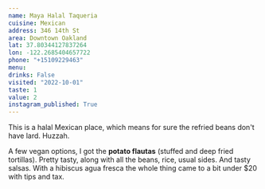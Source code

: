 ```yaml
---
name: Maya Halal Taqueria
cuisine: Mexican
address: 346 14th St
area: Downtown Oakland
lat: 37.80344127837264
lon: -122.2685404657722
phone: "+15109229463"
menu: 
drinks: False
visited: "2022-10-01"
taste: 1
value: 2
instagram_published: True
---
```


This is a halal Mexican place, which means for sure the refried beans don't have lard. Huzzah. 

A few vegan options, I got the **potato flautas** (stuffed and deep fried tortillas). Pretty tasty, along with all the beans, rice, usual sides. And tasty salsas. With a hibiscus agua fresca the whole thing came to a bit under $20 with tips and tax.
